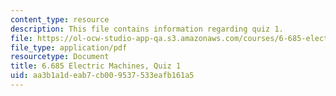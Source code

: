 ```yaml
---
content_type: resource
description: This file contains information regarding quiz 1.
file: https://ol-ocw-studio-app-qa.s3.amazonaws.com/courses/6-685-electric-machines-fall-2013/aa3b1a1deab7cb009537533eafb161a5_MIT6_685F13_quiz01.pdf
file_type: application/pdf
resourcetype: Document
title: 6.685 Electric Machines, Quiz 1
uid: aa3b1a1d-eab7-cb00-9537-533eafb161a5
---
```

